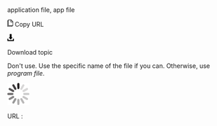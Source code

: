 # 

application file, app file

![Copy URL](media/application-file-app-file/Copy.png)
Copy URL

![Download](media/application-file-app-file/Download.png)

Download topic

Don't use. Use the specific name of the file if you can. Otherwise, use *program file*.

![In progress](media/application-file-app-file/activity-large.gif)

URL :
